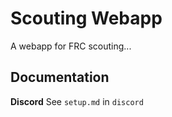 # Scouting Webapp

A webapp for FRC scouting...

## Documentation

**Discord** See `setup.md` in `discord`
